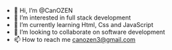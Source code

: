 - 👋 Hi, I’m @CanOZEN
- 👀 I’m interested in full stack development
- 🌱 I’m currently learning Html, Css and JavaScript
- 💞️ I’m looking to collaborate on software development
- 📫 How to reach me canozen3@gmail.com
